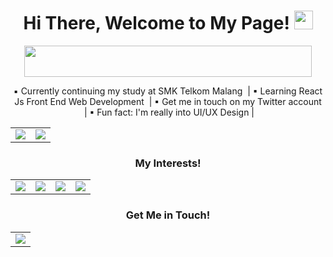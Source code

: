 <h1 align="center">
  Hi There, Welcome to My Page! <img src="https://user-images.githubusercontent.com/89287773/158185594-92794b51-9edf-4755-bef5-bcc229803331.gif" width="30" height="30" />
</h1>

<p align="center">
  <img align="center" width="460" height="50" src="https://readme-typing-svg.herokuapp.com?size=40&duration=6000&color=E5289E&center=true&vCenter=true&width=500&height=100&lines=UI%2FUX+Design+Enthusiast" />
</p>

<p align="center">
  ▪ Currently continuing my study at SMK Telkom Malang 
  &nbsp;| ▪ Learning React Js Front End Web Development 
  &nbsp;| ▪ Get me in touch on my Twitter account 
  &nbsp;| ▪ Fun fact: I'm really into UI/UX Design | 
</p>

<table>
  <tbody>
    <tr>
      <td><img align="center" src="https://github-readme-stats.vercel.app/api?username=RayNanta&show_icons=true&theme=synthwave" /></td>
      <td><img align="center" src="http://github-readme-streak-stats.herokuapp.com?user=RayNanta&theme=synthwave&date_format=j%20M%5B%20Y%5D" /></td>
    </tr>
  </tbody>
</table>

<h3 align="center">
  My Interests!
</h3>

<table align="center">
  <tbody>
    <tr>
      <td><img align="center" src="https://img.shields.io/badge/HTML5-E34F26?style=for-the-badge&logo=html5&logoColor=white" /></td>
      <td><img align="center" src="https://img.shields.io/badge/CSS3-1572B6?style=for-the-badge&logo=css3&logoColor=white" /></td>
      <td><img align="center" src="https://img.shields.io/badge/JavaScript-323330?style=for-the-badge&logo=javascript&logoColor=F7DF1E" /></td>
      <td><img align="center" src="https://img.shields.io/badge/React-20232A?style=for-the-badge&logo=react&logoColor=61DAFB" /></td>
    </tr>
  </tbody>
</table>

<h3 align="center">
  Get Me in Touch!
</h3>

<table align="center">
  <tbody>
    <tr>
      <td><img align="center" src="https://img.shields.io/twitter/follow/rayyntt?style=social" /></td>
  </tbody>
</table>





